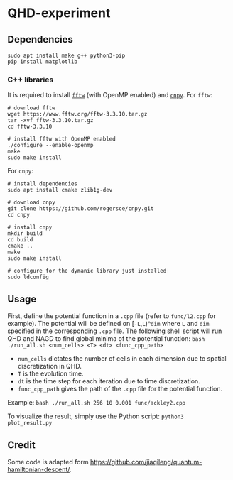 # QHD-experiment

## Dependencies
```
sudo apt install make g++ python3-pip
pip install matplotlib
```

### C++ libraries
It is required to install [`fftw`](https://www.fftw.org) (with OpenMP enabled) and [`cnpy`](https://github.com/rogersce/cnpy).
For `fftw`:

```
# download fftw
wget https://www.fftw.org/fftw-3.3.10.tar.gz
tar -xvf fftw-3.3.10.tar.gz
cd fftw-3.3.10

# install fftw with OpenMP enabled
./configure --enable-openmp
make
sudo make install
```
For `cnpy`:
```
# install dependencies
sudo apt install cmake zlib1g-dev

# download cnpy
git clone https://github.com/rogersce/cnpy.git
cd cnpy

# install cnpy
mkdir build
cd build
cmake ..
make
sudo make install

# configure for the dymanic library just installed
sudo ldconfig
```

## Usage
First, define the potential function in a `.cpp` file (refer to `func/l2.cpp` for example). The potential will be defined on [`-L`,`L`)^`dim` where `L` and `dim` specified in the corresponding `.cpp` file.
The following shell script will run QHD and NAGD to find global minima of the potential function:
`bash ./run_all.sh <num_cells> <T> <dt> <func_cpp_path>`
-   `num_cells` dictates the number of cells in each dimension due to spatial discretization in QHD. 
-   `T` is the evolution time.
-   `dt` is the time step for each iteration due to time discretization. 
- `func_cpp_path` gives the path of the `.cpp` file for the potential function.

Example:
`bash ./run_all.sh 256 10 0.001 func/ackley2.cpp`

To visualize the result, simply use the Python script:
`python3 plot_result.py`

## Credit 
Some code is adapted form https://github.com/jiaqileng/quantum-hamiltonian-descent/.